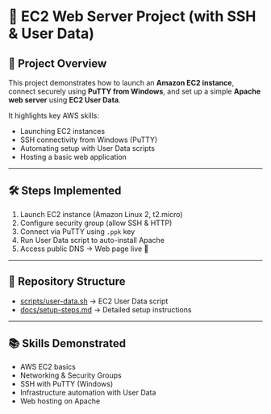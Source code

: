 # 🚀 EC2 Web Server Project (with SSH & User Data)

## 📌 Project Overview
This project demonstrates how to launch an **Amazon EC2 instance**, connect securely using **PuTTY from Windows**, and set up a simple **Apache web server** using **EC2 User Data**.  

It highlights key AWS skills:
- Launching EC2 instances  
- SSH connectivity from Windows (PuTTY)  
- Automating setup with User Data scripts  
- Hosting a basic web application  

---

## 🛠️ Steps Implemented

1. Launch EC2 instance (Amazon Linux 2, t2.micro)  
2. Configure security group (allow SSH & HTTP)  
3. Connect via PuTTY using `.ppk` key  
4. Run User Data script to auto-install Apache  
5. Access public DNS → Web page live 🎉  

---

## 📂 Repository Structure
- [scripts/user-data.sh](scripts/user-data.sh) → EC2 User Data script  
- [docs/setup-steps.md](docs/setup-steps.md) → Detailed setup instructions  

---

## 📚 Skills Demonstrated
- AWS EC2 basics  
- Networking & Security Groups  
- SSH with PuTTY (Windows)  
- Infrastructure automation with User Data  
- Web hosting on Apache  
